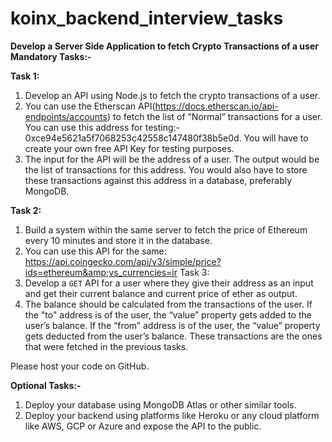 # koinx_backend_interview_tasks



**Develop a Server Side Application to fetch Crypto Transactions of a user
Mandatory Tasks:-**

**Task 1:**
1. Develop an API using Node.js to fetch the crypto transactions of a user.
2. You can use the Etherscan API(https://docs.etherscan.io/api-endpoints/accounts) to fetch the list of “Normal” transactions for a user. You can use this address for testing:-
0xce94e5621a5f7068253c42558c147480f38b5e0d. You will have to create your own
free API Key for testing purposes.
3. The input for the API will be the address of a user. The output would be the list of transactions for this address. You would also have to store these transactions
against this address in a database, preferably MongoDB.

**Task 2:**

1. Build a system within the same server to fetch the price of Ethereum every 10
minutes and store it in the database.
2. You can use this API for the same: https://api.coingecko.com/api/v3/simple/price?ids=ethereum&amp;vs_currencies=ir
Task 3:
3. Develop a `GET` API for a user where they give their address as an input and get their current balance and current price of ether as output.
4. The balance should be calculated from the transactions of the user. If the "to"
address is of the user, the “value” property gets added to the user’s balance. If the “from” address is of the user, the “value” property gets deducted from the user’s balance. These transactions are the ones that were fetched in the previous tasks. 

Please host your code
on GitHub.

**Optional Tasks:-**

1. Deploy your database using MongoDB Atlas or other similar tools.
2. Deploy your backend using platforms like Heroku or any cloud platform like AWS, GCP or Azure and expose the API to the public.
 
